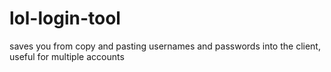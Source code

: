 # lol-login-tool
saves you from copy and pasting usernames and passwords into the client, useful for multiple accounts
